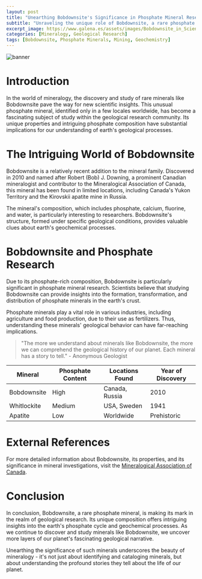 ```yaml
---
layout: post
title: "Unearthing Bobdownsite's Significance in Phosphate Mineral Research"
subtitle: "Unraveling the unique role of Bobdownsite, a rare phosphate mineral, in advancing our understanding of earth’s geological processes."
excerpt_image: https://www.galena.es/assets/images/Bobdownsite_in_Scientific_Research.png
categories: [Mineralogy, Geological Research]
tags: [Bobdownsite, Phosphate Minerals, Mining, Geochemistry]
---
```


![banner](https://www.galena.es/assets/images/Bobdownsite_in_Scientific_Research.png "Illustration of Bobdownsite mineral, showcasing its unique phosphate composition, with a backdrop of geological tools and phosphate-rich rock samples, highlighting its significance in scientific research and mineralogy.")

# Introduction
In the world of mineralogy, the discovery and study of rare minerals like Bobdownsite pave the way for new scientific insights. This unusual phosphate mineral, identified only in a few locales worldwide, has become a fascinating subject of study within the geological research community. Its unique properties and intriguing phosphate composition have substantial implications for our understanding of earth's geological processes.

# The Intriguing World of Bobdownsite
Bobdownsite is a relatively recent addition to the mineral family. Discovered in 2010 and named after Robert (Bob) J. Downing, a prominent Canadian mineralogist and contributor to the Mineralogical Association of Canada, this mineral has been found in limited locations, including Canada's Yukon Territory and the Kirovskii apatite mine in Russia.

The mineral's composition, which includes phosphate, calcium, fluorine, and water, is particularly interesting to researchers. Bobdownsite's structure, formed under specific geological conditions, provides valuable clues about earth's geochemical processes.

# Bobdownsite and Phosphate Research
Due to its phosphate-rich composition, Bobdownsite is particularly significant in phosphate mineral research. Scientists believe that studying Bobdownsite can provide insights into the formation, transformation, and distribution of phosphate minerals in the earth's crust.

Phosphate minerals play a vital role in various industries, including agriculture and food production, due to their use as fertilizers. Thus, understanding these minerals' geological behavior can have far-reaching implications.

> "The more we understand about minerals like Bobdownsite, the more we can comprehend the geological history of our planet. Each mineral has a story to tell." - Anonymous Geologist

| Mineral | Phosphate Content | Locations Found | Year of Discovery |
|---------|-------------------|-----------------|-------------------|
| Bobdownsite | High | Canada, Russia | 2010 |
| Whitlockite | Medium | USA, Sweden | 1941 |
| Apatite | Low | Worldwide | Prehistoric |

# External References
For more detailed information about Bobdownsite, its properties, and its significance in mineral investigations, visit the [Mineralogical Association of Canada](http://www.mineralogicalassociation.ca/).

# Conclusion
In conclusion, Bobdownsite, a rare phosphate mineral, is making its mark in the realm of geological research. Its unique composition offers intriguing insights into the earth's phosphate cycle and geochemical processes. As we continue to discover and study minerals like Bobdownsite, we uncover more layers of our planet's fascinating geological narrative.

Unearthing the significance of such minerals underscores the beauty of mineralogy - it's not just about identifying and cataloging minerals, but about understanding the profound stories they tell about the life of our planet.
